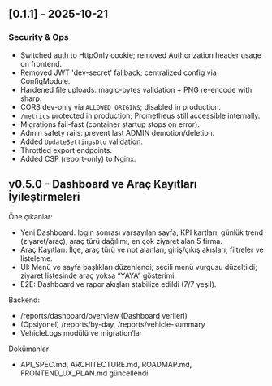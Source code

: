 ## [0.1.1] - 2025-10-21
### Security & Ops
- Switched auth to HttpOnly cookie; removed Authorization header usage on frontend.
- Removed JWT 'dev-secret' fallback; centralized config via ConfigModule.
- Hardened file uploads: magic-bytes validation + PNG re-encode with sharp.
- CORS dev-only via `ALLOWED_ORIGINS`; disabled in production.
- `/metrics` protected in production; Prometheus still accessible internally.
- Migrations fail-fast (container startup stops on error).
- Admin safety rails: prevent last ADMIN demotion/deletion.
- Added `UpdateSettingsDto` validation.
- Throttled export endpoints.
- Added CSP (report-only) to Nginx.
## v0.5.0 - Dashboard ve Araç Kayıtları İyileştirmeleri

Öne çıkanlar:
- Yeni Dashboard: login sonrası varsayılan sayfa; KPI kartları, günlük trend (ziyaret/araç), araç türü dağılımı, en çok ziyaret alan 5 firma.
- Araç Kayıtları: İlçe, araç türü ve not alanları; giriş/çıkış akışları; filtreler ve listeleme.
- UI: Menü ve sayfa başlıkları düzenlendi; seçili menü vurgusu düzeltildi; ziyaret listesinde araç yoksa “YAYA” gösterimi.
- E2E: Dashboard ve rapor akışları stabilize edildi (7/7 yeşil).

Backend:
- /reports/dashboard/overview (Dashboard verileri)
- (Opsiyonel) /reports/by-day, /reports/vehicle-summary
- VehicleLogs modülü ve migration’lar

Dokümanlar:
- API_SPEC.md, ARCHITECTURE.md, ROADMAP.md, FRONTEND_UX_PLAN.md güncellendi


